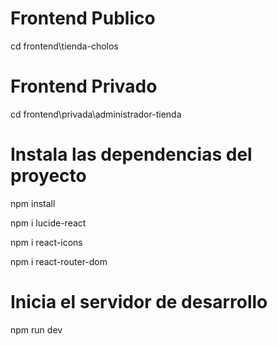 # Frontend Publico
cd frontend\tienda-cholos

# Frontend Privado
cd frontend\privada\administrador-tienda

# Instala las dependencias del proyecto
npm install

npm i lucide-react

npm i react-icons

npm i react-router-dom

# Inicia el servidor de desarrollo
npm run dev
